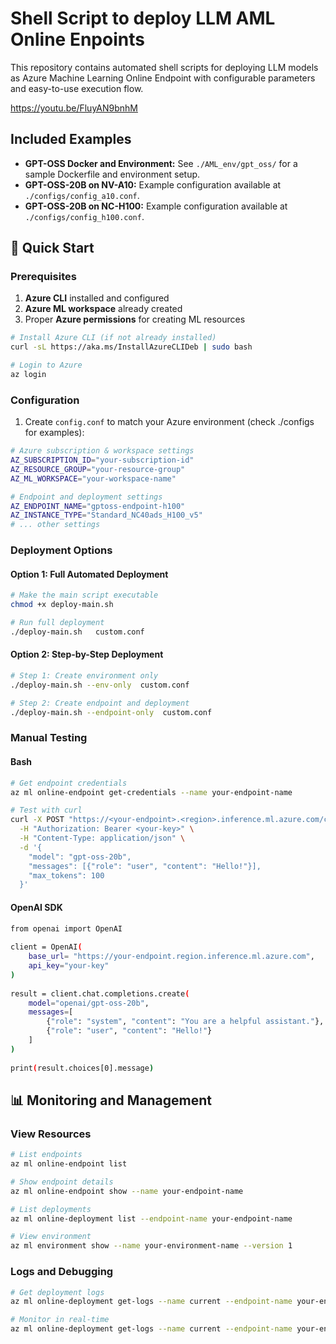 # Shell Script to deploy LLM AML Online Enpoints

This repository contains automated shell scripts for deploying LLM models as Azure Machine Learning Online Endpoint with configurable parameters and easy-to-use execution flow.

https://youtu.be/FluyAN9bnhM

## Included Examples

- **GPT-OSS Docker and Environment:** See `./AML_env/gpt_oss/` for a sample Dockerfile and environment setup.
- **GPT-OSS-20B on NV-A10:** Example configuration available at `./configs/config_a10.conf`.
- **GPT-OSS-20B on NC-H100:** Example configuration available at `./configs/config_h100.conf`.

## 🚀 Quick Start

### Prerequisites

1. **Azure CLI** installed and configured
2. **Azure ML workspace** already created
3. Proper **Azure permissions** for creating ML resources

```bash
# Install Azure CLI (if not already installed)
curl -sL https://aka.ms/InstallAzureCLIDeb | sudo bash

# Login to Azure
az login
```

### Configuration

1. Create `config.conf` to match your Azure environment (check ./configs for examples):

```bash
# Azure subscription & workspace settings
AZ_SUBSCRIPTION_ID="your-subscription-id"
AZ_RESOURCE_GROUP="your-resource-group"
AZ_ML_WORKSPACE="your-workspace-name"

# Endpoint and deployment settings
AZ_ENDPOINT_NAME="gptoss-endpoint-h100"
AZ_INSTANCE_TYPE="Standard_NC40ads_H100_v5"
# ... other settings
```

### Deployment Options

#### Option 1: Full Automated Deployment

```bash
# Make the main script executable
chmod +x deploy-main.sh

# Run full deployment
./deploy-main.sh   custom.conf
```

#### Option 2: Step-by-Step Deployment

```bash
# Step 1: Create environment only
./deploy-main.sh --env-only  custom.conf

# Step 2: Create endpoint and deployment
./deploy-main.sh --endpoint-only  custom.conf

```

### Manual Testing

#### Bash
```bash
# Get endpoint credentials
az ml online-endpoint get-credentials --name your-endpoint-name

# Test with curl
curl -X POST "https://<your-endpoint>.<region>.inference.ml.azure.com/chat/completions" \
  -H "Authorization: Bearer <your-key>" \
  -H "Content-Type: application/json" \
  -d '{
    "model": "gpt-oss-20b",
    "messages": [{"role": "user", "content": "Hello!"}],
    "max_tokens": 100
  }'
```

#### OpenAI SDK
```bash
from openai import OpenAI
 
client = OpenAI(
    base_url= "https://your-endpoint.region.inference.ml.azure.com",
    api_key="your-key"
)
 
result = client.chat.completions.create(
    model="openai/gpt-oss-20b",
    messages=[
        {"role": "system", "content": "You are a helpful assistant."},
        {"role": "user", "content": "Hello!"}
    ]
)
 
print(result.choices[0].message)
```

## 📊 Monitoring and Management

### View Resources

```bash
# List endpoints
az ml online-endpoint list

# Show endpoint details
az ml online-endpoint show --name your-endpoint-name

# List deployments
az ml online-deployment list --endpoint-name your-endpoint-name

# View environment
az ml environment show --name your-environment-name --version 1
```

### Logs and Debugging

```bash
# Get deployment logs
az ml online-deployment get-logs --name current --endpoint-name your-endpoint-name

# Monitor in real-time
az ml online-deployment get-logs --name current --endpoint-name your-endpoint-name --lines 100 --follow
```
